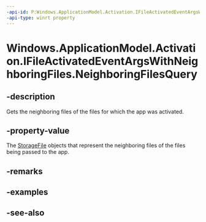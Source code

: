 ----api-id: P:Windows.ApplicationModel.Activation.IFileActivatedEventArgsWithNeighboringFiles.NeighboringFilesQuery
-api-type: winrt property
---<!-- Property syntaxpublic Windows.Storage.Search.StorageFileQueryResult NeighboringFilesQuery { get; }--># Windows.ApplicationModel.Activation.IFileActivatedEventArgsWithNeighboringFiles.NeighboringFilesQuery## -descriptionGets the neighboring files of the files for which the app was activated.## -property-valueThe [StorageFile](../windows.storage/storagefile.md) objects that represent the neighboring files of the files being passed to the app.## -remarks## -examples## -see-also